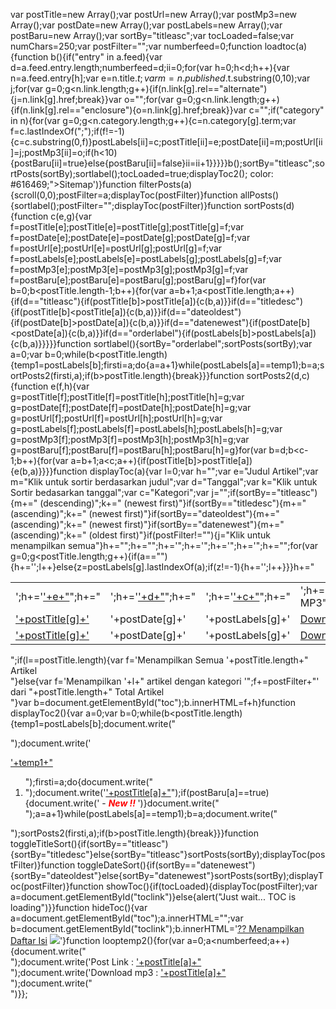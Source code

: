 var postTitle=new Array();var postUrl=new Array();var postMp3=new Array();var postDate=new Array();var postLabels=new Array();var postBaru=new Array();var sortBy="titleasc";var tocLoaded=false;var numChars=250;var postFilter="";var numberfeed=0;function loadtoc(a){function b(){if("entry" in a.feed){var d=a.feed.entry.length;numberfeed=d;ii=0;for(var h=0;h<d;h++){var n=a.feed.entry[h];var e=n.title.$t;var m=n.published.$t.substring(0,10);var j;for(var g=0;g<n.link.length;g++){if(n.link[g].rel=="alternate"){j=n.link[g].href;break}}var o="";for(var g=0;g<n.link.length;g++){if(n.link[g].rel=="enclosure"){o=n.link[g].href;break}}var c="";if("category" in n){for(var g=0;g<n.category.length;g++){c=n.category[g].term;var f=c.lastIndexOf(";");if(f!=-1){c=c.substring(0,f)}postLabels[ii]=c;postTitle[ii]=e;postDate[ii]=m;postUrl[ii]=j;postMp3[ii]=o;if(h<10){postBaru[ii]=true}else{postBaru[ii]=false}ii=ii+1}}}}}b();sortBy="titleasc";sortPosts(sortBy);sortlabel();tocLoaded=true;displayToc2(); color: #616469;">Sitemap</a>')}function filterPosts(a){scroll(0,0);postFilter=a;displayToc(postFilter)}function allPosts(){sortlabel();postFilter="";displayToc(postFilter)}function sortPosts(d){function c(e,g){var f=postTitle[e];postTitle[e]=postTitle[g];postTitle[g]=f;var f=postDate[e];postDate[e]=postDate[g];postDate[g]=f;var f=postUrl[e];postUrl[e]=postUrl[g];postUrl[g]=f;var f=postLabels[e];postLabels[e]=postLabels[g];postLabels[g]=f;var f=postMp3[e];postMp3[e]=postMp3[g];postMp3[g]=f;var f=postBaru[e];postBaru[e]=postBaru[g];postBaru[g]=f}for(var b=0;b<postTitle.length-1;b++){for(var a=b+1;a<postTitle.length;a++){if(d=="titleasc"){if(postTitle[b]>postTitle[a]){c(b,a)}}if(d=="titledesc"){if(postTitle[b]<postTitle[a]){c(b,a)}}if(d=="dateoldest"){if(postDate[b]>postDate[a]){c(b,a)}}if(d=="datenewest"){if(postDate[b]<postDate[a]){c(b,a)}}if(d=="orderlabel"){if(postLabels[b]>postLabels[a]){c(b,a)}}}}}function sortlabel(){sortBy="orderlabel";sortPosts(sortBy);var a=0;var b=0;while(b<postTitle.length){temp1=postLabels[b];firsti=a;do{a=a+1}while(postLabels[a]==temp1);b=a;sortPosts2(firsti,a);if(b>postTitle.length){break}}}function sortPosts2(d,c){function e(f,h){var g=postTitle[f];postTitle[f]=postTitle[h];postTitle[h]=g;var g=postDate[f];postDate[f]=postDate[h];postDate[h]=g;var g=postUrl[f];postUrl[f]=postUrl[h];postUrl[h]=g;var g=postLabels[f];postLabels[f]=postLabels[h];postLabels[h]=g;var g=postMp3[f];postMp3[f]=postMp3[h];postMp3[h]=g;var g=postBaru[f];postBaru[f]=postBaru[h];postBaru[h]=g}for(var b=d;b<c-1;b++){for(var a=b+1;a<c;a++){if(postTitle[b]>postTitle[a]){e(b,a)}}}}function displayToc(a){var l=0;var h="";var e="Judul Artikel";var m="Klik untuk sortir berdasarkan judul";var d="Tanggal";var k="Klik untuk Sortir bedasarkan tanggal";var c="Kategori";var j="";if(sortBy=="titleasc"){m+=" (descending)";k+=" (newest first)"}if(sortBy=="titledesc"){m+=" (ascending)";k+=" (newest first)"}if(sortBy=="dateoldest"){m+=" (ascending)";k+=" (newest first)"}if(sortBy=="datenewest"){m+=" (ascending)";k+=" (oldest first)"}if(postFilter!=""){j="Klik untuk menampilkan semua"}h+="<table>";h+="<tr>";h+='<td class="toc-header-col1">';h+='<a href="javascript:toggleTitleSort();" title="'+m+'">'+e+"</a>";h+="</td>";h+='<td class="toc-header-col2">';h+='<a href="javascript:toggleDateSort();" title="'+k+'">'+d+"</a>";h+="</td>";h+='<td class="toc-header-col3">';h+='<a href="javascript:allPosts();" title="'+j+'">'+c+"</a>";h+="</td>";h+='<td class="toc-header-col4">';h+="Download MP3";h+="</td>";h+="</tr>";for(var g=0;g<postTitle.length;g++){if(a==""){h+='<tr><td class="toc-entry-col1"><a href="'+postUrl[g]+'">'+postTitle[g]+'</a></td><td class="toc-entry-col2">'+postDate[g]+'</td><td class="toc-entry-col3">'+postLabels[g]+'</td><td class="toc-entry-col4"><a href="'+postMp3[g]+'">Download</a></td></tr>';l++}else{z=postLabels[g].lastIndexOf(a);if(z!=-1){h+='<tr><td class="toc-entry-col1"><a href="'+postUrl[g]+'">'+postTitle[g]+'</a></td><td class="toc-entry-col2">'+postDate[g]+'</td><td class="toc-entry-col3">'+postLabels[g]+'</td><td class="toc-entry-col4"><a href="'+postMp3[g]+'">Download</a></td></tr>';l++}}}h+="</table>";if(l==postTitle.length){var f='<span class="toc-note">Menampilkan Semua '+postTitle.length+" Artikel<br/></span>"}else{var f='<span class="toc-note">Menampilkan '+l+" artikel dengan kategori '";f+=postFilter+"' dari "+postTitle.length+" Total Artikel<br/></span>"}var b=document.getElementById("toc");b.innerHTML=f+h}function displayToc2(){var a=0;var b=0;while(b<postTitle.length){temp1=postLabels[b];document.write("<p/>");document.write('<p><a href="/search/label/'+temp1+'">'+temp1+"</a></p><ol>");firsti=a;do{document.write("<li>");document.write('<a href="'+postUrl[a]+'">'+postTitle[a]+"</a>");if(postBaru[a]==true){document.write(' - <strong><em><span style="color: rgb(255, 0, 0);">New !!</span> </em></strong>')}document.write("</li>");a=a+1}while(postLabels[a]==temp1);b=a;document.write("</ol>");sortPosts2(firsti,a);if(b>postTitle.length){break}}}function toggleTitleSort(){if(sortBy=="titleasc"){sortBy="titledesc"}else{sortBy="titleasc"}sortPosts(sortBy);displayToc(postFilter)}function toggleDateSort(){if(sortBy=="datenewest"){sortBy="dateoldest"}else{sortBy="datenewest"}sortPosts(sortBy);displayToc(postFilter)}function showToc(){if(tocLoaded){displayToc(postFilter);var a=document.getElementById("toclink")}else{alert("Just wait... TOC is loading")}}function hideToc(){var a=document.getElementById("toc");a.innerHTML="";var b=document.getElementById("toclink");b.innerHTML='<a href="#" onclick="scroll(0,0); showToc(); Effect.toggle(\'toc-result\',\'blind\');">?? Menampilkan Daftar Isi</a> <img src="http://radiorodja.googlepages.com/new_1.gif"/>'}function looptemp2(){for(var a=0;a<numberfeed;a++){document.write("<br>");document.write('Post Link    : <a href="'+postUrl[a]+'">'+postTitle[a]+"</a><br>");document.write('Download mp3  : <a href="'+postMp3[a]+'">'+postTitle[a]+"</a><br>");document.write("<br>")}};
